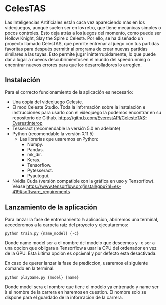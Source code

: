 # CelesTAS

Las Inteligencias Artificiales están cada vez apareciendo más en los videojuegos, aunqué suelen ser en los retro, que tiene mecánicas simples o pocos controles. Esto deja atrás a los juegos del momento, como puede ser Hollow Knight, Slay the Spire o Celeste. Por ello, se ha diseñado un proyecto llamado CelesTAS, que permite entrenar al juego con tus partidas favoritas para después permitir al programa de crear nuevas partidas similares a las tuyas. Esto permite jugar ininterrupidamente, lo que puede dar a lugar a nuevos descubrimientos en el mundo del speedrunning o encontrar nuevos errores para que los desarrolladores lo arreglen.

## Instalación
 Para el correcto funcionamiento de la aplicación es necesario:
 * Una copia del videojuego Celeste.
 * El mod Celeste Studio. Toda la información sobre la instalación e instrucciones para usarlo con el videojuego la podemos encontrar en su repositorio de Github. https://github.com/EverestAPI/CelesteTAS-EverestInterop
 * Tesseract (recomendable la versión 5.0 en adelante)
 * Python (recomendable la versión 3.11.5)
   * Las librerías que usaremos en Python:
        * Numpy.
        * Pandas.
        * mk_dir.
        * Keras.
        * Tensorflow.
        * Pytesseract.
        * Pyautogui.
* Nvidia Cuda (versión compatible con la gráfica en uso y Tensorflow). Véase https://www.tensorflow.org/install/gpu?hl=es-419#software_requirements


## Lanzamiento de la aplicación

Para lanzar la fase de entrenamiento la aplicacíon, abriremos una terminal, accederemos a la carpeta raiz del proyecto y ejecutaremos:
```CMD
python train.py {name_model} {-c}
```

Donde name model ser a el nombre del modelo que deseemos y -c ser a una opcion que obligara a Tensorflow a usar la CPU del ordenador en vez de la GPU. Esta ́ultima opcion es opcional y por defecto esta desactivada.

En caso de querer lanzar la fase de prediccion, usaremos el siguiente comando en la terminal:
```CMD
python playGame.py {model} {name}
```

Donde model sera el nombre que tiene el modelo ya entrenado y name ser ́a el nombre de la carrera en haremos en cuestion. El nombre solo se dispone para el guardado de la informacion de la carrera.

